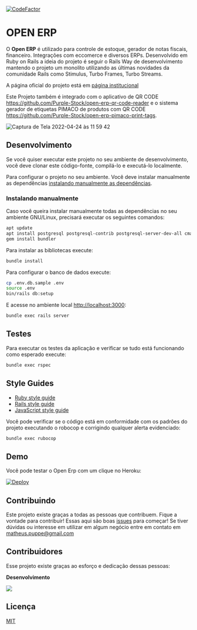 [![CodeFactor](https://www.codefactor.io/repository/github/puppe1990/open-erp/badge)](https://www.codefactor.io/repository/github/puppe1990/open-erp)
# OPEN ERP

O **Open ERP** é utilizado para controle de estoque, gerador de notas fiscais, financeiro. Integrações com eccomerce e diversos ERPs. Desenvolvido em Ruby on Rails a ideia do projeto é seguir o Rails Way de desenvolvimento mantendo o projeto um monolíto utilizando as últimas novidades da comunidade Rails como Stimulus, Turbo Frames, Turbo Streams.

A página oficial do projeto está em [página institucional](https://purplestock.com.br/)

Este Projeto também é integrado com o aplicativo de QR CODE https://github.com/Purple-Stock/open-erp-qr-code-reader e o sistema gerador de etiquetas PIMACO de produtos com QR CODE https://github.com/Purple-Stock/open-erp-pimaco-print-tags.

![Captura de Tela 2022-04-24 às 11 59 42](https://user-images.githubusercontent.com/8432835/164982735-d0e2899f-f077-45d9-a70c-81ac9c3f7102.png)


## Desenvolvimento

Se você quiser executar este projeto no seu ambiente de desenvolvimento,
você deve clonar este código-fonte, compilá-lo e executá-lo localmente.

Para configurar o projeto no seu ambiente. Você deve instalar manualmente as dependências
[instalando manualmente as dependências](#instalando-manualmente).

### Instalando manualmente

Caso você queira instalar manualmente todas as dependências no seu ambiente GNU/Linux,
precisará executar os seguintes comandos:

```sh
apt update
apt install postgresql postgresql-contrib postgresql-server-dev-all cmake nodejs libpq-dev
gem install bundler
```

Para instalar as bibliotecas execute:

```sh
bundle install
```

Para configurar o banco de dados execute:

```sh
cp .env.db.sample .env
source .env
bin/rails db:setup
```

E acesse no ambiente local [http://localhost:3000](http://localhost:3000):

```sh
bundle exec rails server
```

## Testes

Para executar os testes da aplicação e verificar se tudo está funcionando como
esperado execute:

```sh
bundle exec rspec
```

## Style Guides

- [Ruby style guide](https://github.com/bbatsov/ruby-style-guide)
- [Rails style guide](https://github.com/bbatsov/rails-style-guide)
- [JavaScript style guide](https://github.com/airbnb/javascript)

Você pode verificar se o código está em conformidade com os padrões do projeto
executando o robocop e corrigindo qualquer alerta evidenciado:

```sh
bundle exec rubocop
```


## Demo

Você pode testar o Open Erp com um clique no Heroku:

[![Deploy](https://www.herokucdn.com/deploy/button.svg)](https://heroku.com/deploy?template=https://github.com/puppe1990/open-erp)

## Contribuindo

Este projeto existe graças a todas as pessoas que contribuem. Fique a vontade para contribuir! Essas aqui são boas [issues](https://github.com/puppe1990/open-erp/issues?q=is%3Aissue+is%3Aopen+label%3A%22good+first+issue%22) para começar! Se tiver dúvidas ou interesse em utilizar em algum negócio entre em contato em matheus.puppe@gmail.com

## Contribuidores

Esse projeto existe graças ao esforço e dedicação dessas pessoas:

**Desenvolvimento**

<a href="https://github.com/puppe1990/open-erp/graphs/contributors">
  <img src="https://contrib.rocks/image?repo=puppe1990/open-erp" />
</a>

## Licença

[MIT](https://github.com/puppe1990/open-erp/blob/master/LICENSE)
